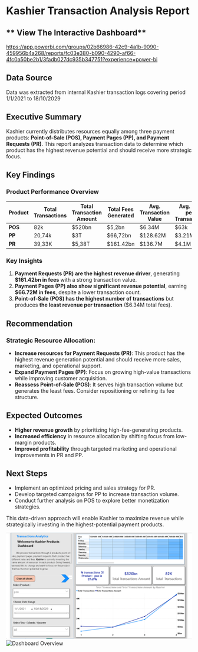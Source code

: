 # **Kashier Transaction Analysis Report**

 ## ** View The Interactive Dashboard** 
    
 https://app.powerbi.com/groups/02b66986-42c9-4a1b-9090-459956b4a268/reports/fc03e380-b090-4290-af66-4fc0a50be2b1/3fadb027dc935b347751?experience=power-bi

 ## **Data Source**
 Data was extracted from internal Kashier transaction logs covering period 1/1/2021 to 18/10/2029

## **Executive Summary**

Kashier currently distributes resources equally among three payment products: **Point-of-Sale (POS), Payment Pages (PP), and Payment Requests (PR)**. This report analyzes transaction data to determine which product has the highest revenue potential and should receive more strategic focus.

## **Key Findings**

### **Product Performance Overview**

| Product | Total Transactions | Total Transaction Amount | Total Fees Generated | Avg. Transaction Value | Avg. Fee per Transaction |
| --- | --- | --- | --- | --- | --- |
| **POS** | 82k | $520bn | $5,2bn | $6.34M | $63k |
| **PP** | 20,74k | $3T | $66,72bn | $128.62M | $3.21M |
| **PR** | 39,33K | $5,38T | $161.42bn | $136.7M | $4.1M |

### **Key Insights**

1. **Payment Requests (PR) are the highest revenue driver**, generating **$161.42bn in fees** with a strong transaction value.
2. **Payment Pages (PP) also show significant revenue potential**, earning **$66.72M in fees**, despite a lower transaction count.
3. **Point-of-Sale (POS) has the highest number of transactions** but produces **the least revenue per transaction** ($6.34M total fees).

## **Recommendation**

### **Strategic Resource Allocation:**

- **Increase resources for Payment Requests (PR)**: This product has the highest revenue generation potential and should receive more sales, marketing, and operational support.
- **Expand Payment Pages (PP)**: Focus on growing high-value transactions while improving customer acquisition.
- **Reassess Point-of-Sale (POS)**: It serves high transaction volume but generates the least fees. Consider repositioning or refining its fee structure.

## **Expected Outcomes**

- **Higher revenue growth** by prioritizing high-fee-generating products.
- **Increased efficiency** in resource allocation by shifting focus from low-margin products.
- **Improved profitability** through targeted marketing and operational improvements in PR and PP.

## **Next Steps**

- Implement an optimized pricing and sales strategy for PR.
- Develop targeted campaigns for PP to increase transaction volume.
- Conduct further analysis on POS to explore better monetization strategies.

This data-driven approach will enable Kashier to maximize revenue while strategically investing in the highest-potential payment products.


![Dashboard Overview](https://github.com/esraamorsy131/E-payment-Case-Study/blob/main/Dashboard%201.PNG)
![Dashboard Overview](./screenshots/dashboard.png)

